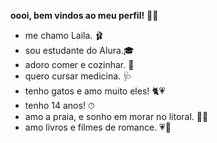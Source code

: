 **oooi, bem vindos ao meu perfil!** 🎀✨
 
- me chamo Laila. 🩰
- sou estudante do Alura.🎓
- adoro comer e cozinhar. 🥡
- quero cursar medicina. 🩺
- tenho gatos e amo muito eles! 🐈💗
- tenho 14 anos! ⏱
- amo a praia, e sonho em morar no litoral. 🌊✨
- amo livros e filmes de romance. 💗🎠

